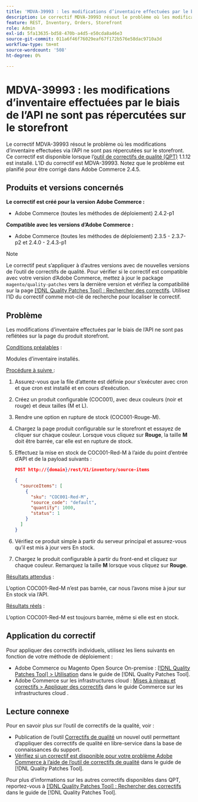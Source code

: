 ```yaml
---
title: 'MDVA-39993 : les modifications d’inventaire effectuées par le biais de l’API ne sont pas répercutées sur le storefront'
description: Le correctif MDVA-39993 résout le problème où les modifications d’inventaire effectuées via l’API ne sont pas répercutées sur le storefront. Ce correctif est disponible lorsque l’outil [Outil de correctifs de la qualité (QPT)](https://experienceleague.adobe.com/fr/docs/commerce-operations/tools/quality-patches-tool/quality-patches-tool-to-self-serve-quality-patches) 1.1.12 est installé. L’ID du correctif est MDVA-39993. Notez que le problème est planifié pour être corrigé dans Adobe Commerce 2.4.5.
feature: REST, Inventory, Orders, Storefront
role: Admin
exl-id: 5fa13635-bd58-470b-a4d5-e50cda8a46e3
source-git-commit: 011a6f46f76029eaf67f172b576e58dac9710a3d
workflow-type: tm+mt
source-wordcount: '508'
ht-degree: 0%

---
```


# MDVA-39993 : les modifications d’inventaire effectuées par le biais de l’API ne sont pas répercutées sur le storefront

Le correctif MDVA-39993 résout le problème où les modifications d’inventaire effectuées via l’API ne sont pas répercutées sur le storefront. Ce correctif est disponible lorsque l’[outil de correctifs de qualité (QPT)](https://experienceleague.adobe.com/fr/docs/commerce-operations/tools/quality-patches-tool/quality-patches-tool-to-self-serve-quality-patches) 1.1.12 est installé. L’ID du correctif est MDVA-39993. Notez que le problème est planifié pour être corrigé dans Adobe Commerce 2.4.5.

## Produits et versions concernés

**Le correctif est créé pour la version Adobe Commerce :**

* Adobe Commerce (toutes les méthodes de déploiement) 2.4.2-p1

**Compatible avec les versions d’Adobe Commerce :**

* Adobe Commerce (toutes les méthodes de déploiement) 2.3.5 - 2.3.7-p2 et 2.4.0 - 2.4.3-p1

>[!NOTE]
>
>Le correctif peut s’appliquer à d’autres versions avec de nouvelles versions de l’outil de correctifs de qualité. Pour vérifier si le correctif est compatible avec votre version d’Adobe Commerce, mettez à jour le package `magento/quality-patches` vers la dernière version et vérifiez la compatibilité sur la page [[!DNL Quality Patches Tool] : Rechercher des correctifs](https://experienceleague.adobe.com/fr/docs/commerce-operations/tools/quality-patches-tool/quality-patches-tool-to-self-serve-quality-patches). Utilisez l’ID du correctif comme mot-clé de recherche pour localiser le correctif.

## Problème

Les modifications d’inventaire effectuées par le biais de l’API ne sont pas reflétées sur la page du produit storefront.

<u>Conditions préalables</u> :

Modules d’inventaire installés.

<u>Procédure à suivre </u> :

1. Assurez-vous que la file d’attente est définie pour s’exécuter avec cron et que cron est installé et en cours d’exécution.
1. Créez un produit configurable (COC001), avec deux couleurs (noir et rouge) et deux tailles (M et L).
1. Rendre une option en rupture de stock (COC001-Rouge-M).
1. Chargez la page produit configurable sur le storefront et essayez de cliquer sur chaque couleur. Lorsque vous cliquez sur **Rouge**, la taille **M** doit être barrée, car elle est en rupture de stock.
1. Effectuez la mise en stock de COC001-Red-M à l’aide du point d’entrée d’API et de la payload suivants :

   ```json
   POST http://{domain}/rest/V1/inventory/source-items
   
   {
     "sourceItems": [
       {
         "sku": "COC001-Red-M",
         "source_code": "default",
         "quantity": 1000,
         "status": 1
       }
     ]
   }
   ```

1. Vérifiez ce produit simple à partir du serveur principal et assurez-vous qu’il est mis à jour vers En stock.
1. Chargez le produit configurable à partir du front-end et cliquez sur chaque couleur. Remarquez la taille **M** lorsque vous cliquez sur **Rouge**.

<u>Résultats attendus</u> :

L’option COC001-Red-M n’est pas barrée, car nous l’avons mise à jour sur En stock via l’API.

<u>Résultats réels</u> :

L’option COC001-Red-M est toujours barrée, même si elle est en stock.

## Application du correctif

Pour appliquer des correctifs individuels, utilisez les liens suivants en fonction de votre méthode de déploiement :

* Adobe Commerce ou Magento Open Source On-premise : [[!DNL Quality Patches Tool] > Utilisation](/help/tools/quality-patches-tool/usage.md) dans le guide de [!DNL Quality Patches Tool].
* Adobe Commerce sur les infrastructures cloud : [Mises à niveau et correctifs > Appliquer des correctifs](https://experienceleague.adobe.com/docs/commerce-cloud-service/user-guide/develop/upgrade/apply-patches.html?lang=fr) dans le guide Commerce sur les infrastructures cloud .

## Lecture connexe

Pour en savoir plus sur l’outil de correctifs de la qualité, voir :

* Publication de l’outil [Correctifs de qualité](https://experienceleague.adobe.com/fr/docs/commerce-operations/tools/quality-patches-tool/quality-patches-tool-to-self-serve-quality-patches) un nouvel outil permettant d’appliquer des correctifs de qualité en libre-service dans la base de connaissances du support.
* [Vérifiez si un correctif est disponible pour votre problème Adobe Commerce à l’aide de l’outil de correctifs de qualité](/help/tools/quality-patches-tool/patches-available-in-qpt/check-patch-for-magento-issue-with-magento-quality-patches.md) dans le guide de [!DNL Quality Patches Tool].

Pour plus d’informations sur les autres correctifs disponibles dans QPT, reportez-vous à [[!DNL Quality Patches Tool] : Rechercher des correctifs](https://experienceleague.adobe.com/tools/commerce-quality-patches/index.html?lang=fr) dans le guide de [!DNL Quality Patches Tool].
